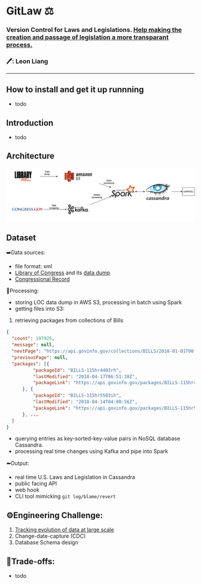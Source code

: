 # GitLaw ⚖️
### Version Control for Laws and Legislations. [Help making the creation and passage of legislation a more transparant process.](https://blog.abevoelker.com/gitlaw-github-for-laws-and-legal-documents-a-tourniquet-for-american-liberty/)
### :pen:: Leon Liang
----

## How to install and get it up runnning
 - todo
 
## Introduction
 - todo
 
## Architecture

 ![Data pipeline](https://github.com/leonliangsc/GitLaw/blob/master/Data%20Pipeline.png)

## Dataset

➡️Data sources: 
 - file format: xml
 - [Library of Congress](https://www.congress.gov/advanced-search/legislation) and its [data dump](https://github.com/usgpo/bulk-data)
 - [Congressional Record](https://www.congress.gov/congressional-record)

🔄Processing: 
 - storing LOC data dump in AWS S3, processing in batch using Spark
  - getting files into S3:
  1. retrieving packages from collections of Bills
  ```json
  {
	"count": 197925,
	"message": null,
	"nextPage": "https://api.govinfo.gov/collections/BILLS/2018-01-01T00:00:00Z/?offset=100&pageSize=100",
	"previousPage": null,
	"packages": [{
			"packageId": "BILLS-115hr4403rh",
			"lastModified": "2018-04-17T06:51:38Z",
			"packageLink": "https://api.govinfo.gov/packages/BILLS-115hr4403rh/summary"
		}, {
			"packageId": "BILLS-115hr5503ih",
			"lastModified": "2018-04-14T04:00:56Z",
			"packageLink": "https://api.govinfo.gov/packages/BILLS-115hr5503ih/summary"
		}, ...
	]
}
  ```
 - querying entries as key-sorted-key-value pairs in NoSQL database Cassandra. 
 - processing real time changes using Kafka and pipe into Spark
 

⬅️Output: 
 - real time U.S. Laws and Legislation in Cassandra
 - public facing API
 - web hook
 - CLI tool mimicking `git log/blame/revert` 



## :gear:Engineering Challenge: 
1. [Tracking evolution of data at large scale](https://sites.google.com/insightdatascience.com/de-la-fellow-hub-2020b/pre-session/project-prep/project-seeds#h.p_bFdKFDhnY8FI)
2. Change-date-capture (CDC)
3. Database Schema design

## :robot:Trade-offs:
 - todo

